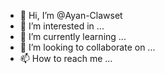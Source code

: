 - 👋 Hi, I’m @Ayan-Clawset
- 👀 I’m interested in ...
- 🌱 I’m currently learning ...
- 💞️ I’m looking to collaborate on ...
- 📫 How to reach me ...

<!---
Ayan-Clawset/Ayan-Clawset is a ✨ special ✨ repository because its `README.md` (this file) appears on your GitHub profile.
You can click the Preview link to take a look at your changes.
--->
